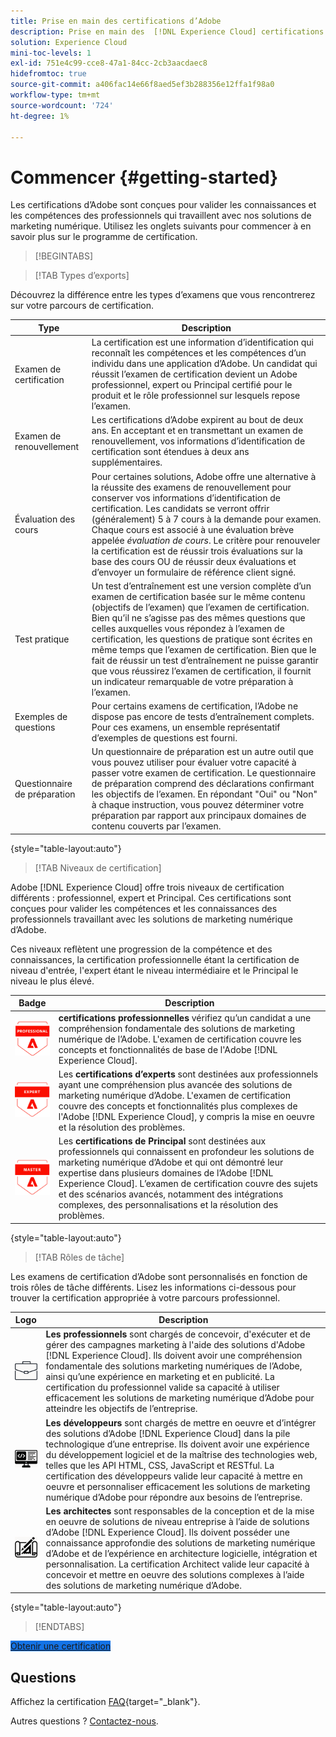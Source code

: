 ```yaml
---
title: Prise en main des certifications d’Adobe
description: Prise en main des  [!DNL Experience Cloud] certifications. Découvrez le programme et ce site web.
solution: Experience Cloud
mini-toc-levels: 1
exl-id: 751e4c99-cce8-47a1-84cc-2cb3aacdaec8
hidefromtoc: true
source-git-commit: a406fac14e66f8aed5ef3b288356e12ffa1f98a0
workflow-type: tm+mt
source-wordcount: '724'
ht-degree: 1%

---
```


# Commencer {#getting-started}

Les certifications d’Adobe sont conçues pour valider les connaissances et les compétences des professionnels qui travaillent avec nos solutions de marketing numérique. Utilisez les onglets suivants pour commencer à en savoir plus sur le programme de certification.

>[!BEGINTABS]

>[!TAB Types d’exports]

Découvrez la différence entre les types d’examens que vous rencontrerez sur votre parcours de certification.

| Type | Description |
| ------- | ------- |
| Examen de certification | La certification est une information d’identification qui reconnaît les compétences et les compétences d’un individu dans une application d’Adobe. Un candidat qui réussit l’examen de certification devient un Adobe professionnel, expert ou Principal certifié pour le produit et le rôle professionnel sur lesquels repose l’examen. |
| Examen de renouvellement | Les certifications d’Adobe expirent au bout de deux ans. En acceptant et en transmettant un examen de renouvellement, vos informations d’identification de certification sont étendues à deux ans supplémentaires. |
| Évaluation des cours | Pour certaines solutions, Adobe offre une alternative à la réussite des examens de renouvellement pour conserver vos informations d’identification de certification. Les candidats se verront offrir (généralement) 5 à 7 cours à la demande pour examen. Chaque cours est associé à une évaluation brève appelée _évaluation de cours_. Le critère pour renouveler la certification est de réussir trois évaluations sur la base des cours OU de réussir deux évaluations et d’envoyer un formulaire de référence client signé. |
| Test pratique | Un test d’entraînement est une version complète d’un examen de certification basée sur le même contenu (objectifs de l’examen) que l’examen de certification. Bien qu’il ne s’agisse pas des mêmes questions que celles auxquelles vous répondez à l’examen de certification, les questions de pratique sont écrites en même temps que l’examen de certification. Bien que le fait de réussir un test d’entraînement ne puisse garantir que vous réussirez l’examen de certification, il fournit un indicateur remarquable de votre préparation à l’examen. |
| Exemples de questions | Pour certains examens de certification, l’Adobe ne dispose pas encore de tests d’entraînement complets. Pour ces examens, un ensemble représentatif d’exemples de questions est fourni. |
| Questionnaire de préparation | Un questionnaire de préparation est un autre outil que vous pouvez utiliser pour évaluer votre capacité à passer votre examen de certification. Le questionnaire de préparation comprend des déclarations confirmant les objectifs de l’examen. En répondant &quot;Oui&quot; ou &quot;Non&quot; à chaque instruction, vous pouvez déterminer votre préparation par rapport aux principaux domaines de contenu couverts par l’examen. |

{style="table-layout:auto"}

>[!TAB Niveaux de certification]

Adobe [!DNL Experience Cloud] offre trois niveaux de certification différents : professionnel, expert et Principal. Ces certifications sont conçues pour valider les compétences et les connaissances des professionnels travaillant avec les solutions de marketing numérique d’Adobe.

Ces niveaux reflètent une progression de la compétence et des connaissances, la certification professionnelle étant la certification de niveau d&#39;entrée, l&#39;expert étant le niveau intermédiaire et le Principal le niveau le plus élevé.

| Badge | Description |
| ------- | ------- |
| ![Badge professionnel](/help/certifications/assets/professional-badge-Xsmall.png) | **certifications professionnelles** vérifiez qu’un candidat a une compréhension fondamentale des solutions de marketing numérique de l’Adobe. L&#39;examen de certification couvre les concepts et fonctionnalités de base de l&#39;Adobe [!DNL Experience Cloud]. |
| ![Badge d’expert](/help/certifications/assets/expert-badge-Xsmall.png) | Les **certifications d’experts** sont destinées aux professionnels ayant une compréhension plus avancée des solutions de marketing numérique d’Adobe. L&#39;examen de certification couvre des concepts et fonctionnalités plus complexes de l&#39;Adobe [!DNL Experience Cloud], y compris la mise en oeuvre et la résolution des problèmes. |
| ![Badge de Principal](/help/certifications/assets/master-badge-Xsmall.png) | Les **certifications de Principal** sont destinées aux professionnels qui connaissent en profondeur les solutions de marketing numérique d’Adobe et qui ont démontré leur expertise dans plusieurs domaines de l’Adobe [!DNL Experience Cloud]. L’examen de certification couvre des sujets et des scénarios avancés, notamment des intégrations complexes, des personnalisations et la résolution des problèmes. |

{style="table-layout:auto"}

>[!TAB Rôles de tâche]

Les examens de certification d’Adobe sont personnalisés en fonction de trois rôles de tâche différents. Lisez les informations ci-dessous pour trouver la certification appropriée à votre parcours professionnel.

| Logo | Description |
| ------- | ------- |
| ![ Badge du professionnel](/help/certifications/assets/business_practitioner_blk_small.png) | **Les professionnels** sont chargés de concevoir, d&#39;exécuter et de gérer des campagnes marketing à l&#39;aide des solutions d&#39;Adobe [!DNL Experience Cloud]. Ils doivent avoir une compréhension fondamentale des solutions marketing numériques de l’Adobe, ainsi qu’une expérience en marketing et en publicité. La certification du professionnel valide sa capacité à utiliser efficacement les solutions de marketing numérique d’Adobe pour atteindre les objectifs de l’entreprise. |
| ![Badge de développeur](/help/certifications/assets/developer_blk_small.png) | **Les développeurs** sont chargés de mettre en oeuvre et d’intégrer des solutions d’Adobe [!DNL Experience Cloud] dans la pile technologique d’une entreprise. Ils doivent avoir une expérience du développement logiciel et de la maîtrise des technologies web, telles que les API HTML, CSS, JavaScript et RESTful. La certification des développeurs valide leur capacité à mettre en oeuvre et personnaliser efficacement les solutions de marketing numérique d’Adobe pour répondre aux besoins de l’entreprise. |
| ![Badge Architect](/help/certifications/assets/architect_blk_small.png) | **Les architectes** sont responsables de la conception et de la mise en oeuvre de solutions de niveau entreprise à l’aide de solutions d’Adobe [!DNL Experience Cloud]. Ils doivent posséder une connaissance approfondie des solutions de marketing numérique d’Adobe et de l’expérience en architecture logicielle, intégration et personnalisation. La certification Architect valide leur capacité à concevoir et mettre en oeuvre des solutions complexes à l’aide des solutions de marketing numérique d’Adobe. |

{style="table-layout:auto"}

<!--

>[!TAB Certification journey]

The Certification Journey Guide is a comprehensive tool designed to provide you with all the information you need to prepare for a certification exam. The guide is divided into three main sections: Get Ready, Get Prepped, and Get Certified.

| Sections | Description |
| ------- | ------- |
|**Get Ready** | Intended to give an overview of the exam, including information about the intended audience, exam details, readiness self-assessment, exam objectives, and scope. This section helps you understand the exam and what you can expect when taking it. The readiness self-assessment is particularly helpful, as it allows you to determine your current level of knowledge and identify areas where you may need to focus your study efforts. |
| **Get Prepped** | Is where you can find training and resources to help you prepare for the exam. This section includes information about and links to study materials and training courses. |
| **Get Certified** | Offers valuable information on how to register for the certification exam, including details about the registration process and available payment methods. In addition, this section also provides a clear overview of the exam process. Look to this section for helpful resources, such as a link to the Adobe Certification Prep Portal for exams that offer practice tests, as well as links to register for certification exams. |

{style="table-layout:auto"}

-->

>[!ENDTABS]

<a href="https://experienceleague.adobe.com/docs/certification/certification/how-to-get-certified.html" target="_blank" class="spectrum-Button spectrum-Button--fill spectrum-Button--accent spectrum-Button--sizeM is-margin-bottom-big-big at-element-click-tracking" style="background-color:#1473E6">

<span class="spectrum-Button-label has-no-wrap">
   Obtenir une certification
</span>
</a>

## Questions

Affichez la certification [FAQ](https://experienceleague.adobe.com/docs/certification/certification/faq.html){target="_blank"}.

Autres questions ? [Contactez-nous](mailto:certif@adobe.com).
